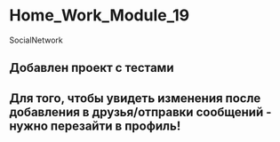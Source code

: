 # Home_Work_Module_19
SocialNetwork

## Добавлен проект с тестами
## Для того, чтобы увидеть изменения после добавления в друзья/отправки сообщений - нужно перезайти в профиль!
